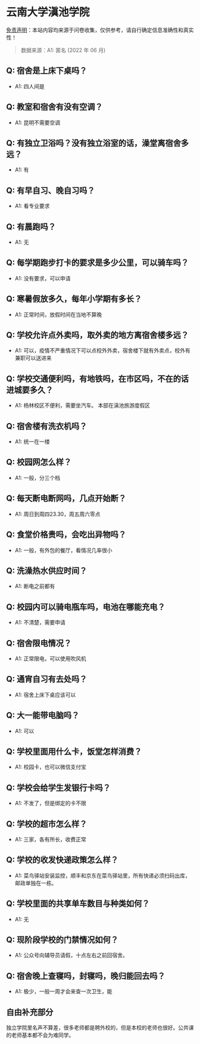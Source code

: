 # 云南大学滇池学院

[免责声明](https://colleges.chat/#_3)：本站内容均来源于问卷收集，仅供参考，请自行确定信息准确性和真实性！

> 数据来源：A1: 匿名 (2022 年 06 月)

## Q: 宿舍是上床下桌吗？

- A1: 四人间是

## Q: 教室和宿舍有没有空调？

- A1: 昆明不需要空调

## Q: 有独立卫浴吗？没有独立浴室的话，澡堂离宿舍多远？

- A1: 有

## Q: 有早自习、晚自习吗？

- A1: 看专业要求

## Q: 有晨跑吗？

- A1: 无

## Q: 每学期跑步打卡的要求是多少公里，可以骑车吗？

- A1: 没有要求，可以申请

## Q: 寒暑假放多久，每年小学期有多长？

- A1: 正常时间，放假时间在当地不算晚

## Q: 学校允许点外卖吗，取外卖的地方离宿舍楼多远？

- A1: 可以，疫情不严重情况下可以点校外外卖，宿舍楼下就有外卖点，校外有兼职可以送进来

## Q: 学校交通便利吗，有地铁吗，在市区吗，不在的话进城要多久？

- A1: 杨林校区不便利，需要坐汽车。
本部在滇池旅游度假区

## Q: 宿舍楼有洗衣机吗？

- A1: 统一在一楼

## Q: 校园网怎么样？

- A1: 一般，分三个档

## Q: 每天断电断网吗，几点开始断？

- A1: 周日到周四23.30，周五周六零点

## Q: 食堂价格贵吗，会吃出异物吗？

- A1: 一般，有外包的餐厅，看情况几率很小

## Q: 洗澡热水供应时间？

- A1: 断电之前都有

## Q: 校园内可以骑电瓶车吗，电池在哪能充电？

- A1: 不清楚，需要申请

## Q: 宿舍限电情况？

- A1: 正常限电，可以使用吹风机

## Q: 通宵自习有去处吗？

- A1: 宿舍上床下桌应该可以

## Q: 大一能带电脑吗？

- A1: 可以

## Q: 学校里面用什么卡，饭堂怎样消费？

- A1: 校园卡，也可以微信支付宝

## Q: 学校会给学生发银行卡吗？

- A1: 不发了，但是绑定的卡不限

## Q: 学校的超市怎么样？

- A1: 三家，各有所长，收费正常

## Q: 学校的收发快递政策怎么样？

- A1: 菜鸟驿站安装监控，顺丰和京东在菜鸟驿站里，所有快递必须扫码出库，邮政单独在一栋。

## Q: 学校里面的共享单车数目与种类如何？

- A1: 无

## Q: 现阶段学校的门禁情况如何？

- A1: 公众号向辅导员请假，十点左右之前回宿舍。

## Q: 宿舍晚上查寝吗，封寝吗，晚归能回去吗？

- A1: 极少，一般一周才会来查一次卫生，能

## 自由补充部分

独立学院里名声不算差，很多老师都是聘外校的，但是本校的老师也很好。公共课的老师基本都不会为难同学。